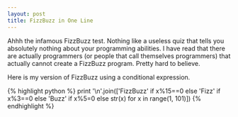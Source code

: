 ```yaml
---
layout: post
title: FizzBuzz in One Line
---
```

Ahhh the infamous FizzBuzz test. Nothing like a useless quiz that tells you absolutely nothing about your programming abilities. I have read that there are actually programmers (or people that call themselves programmers) that actually cannot create a FizzBuzz program. Pretty hard to believe.

Here is my version of FizzBuzz using a conditional expression.

{% highlight python %}
print '\n'.join(['FizzBuzz' if x%15==0 else 'Fizz' if x%3==0 else 'Buzz' if x%5=0 else str(x) for x in range(1, 101)])
{% endhighlight %}
